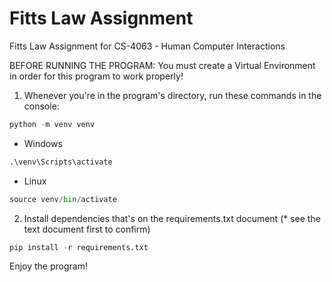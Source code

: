 # Fitts Law Assignment
Fitts Law Assignment for CS-4063 - Human Computer Interactions

BEFORE RUNNING THE PROGRAM: You must create a Virtual Environment in order for this program to work properly!
1. Whenever you're in the program's directory, run these commands in the console:
```python
python -m venv venv
```
* Windows
```python
.\venv\Scripts\activate
```
* Linux
```python
source venv/bin/activate
```
2. Install dependencies that's on the requirements.txt document (* see the text document first to confirm)
```python
pip install -r requirements.txt
```
   
Enjoy the program!

